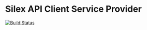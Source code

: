# Silex API Client Service Provider
[![Build Status](https://travis-ci.org/kabudu/silex-api-client-service-provider.svg)](https://travis-ci.org/kabudu/silex-api-client-service-provider)
